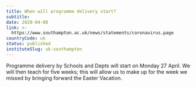 ```yaml
---
title: When will programme delivery start?
subtitle: 
date: 2020-04-08
link: >-
  https://www.southampton.ac.uk/news/statements/coronavirus.page
countryCode: uk
status: published
instituteSlug: uk-southampton
---
```

Programme delivery by Schools and Depts will start on Monday 27 April. We will then teach for five weeks; this will allow us to make up for the week we missed by bringing forward the Easter Vacation.
